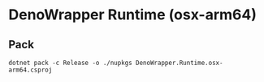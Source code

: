 # DenoWrapper Runtime (osx-arm64)

## Pack

```shell
dotnet pack -c Release -o ./nupkgs DenoWrapper.Runtime.osx-arm64.csproj
```